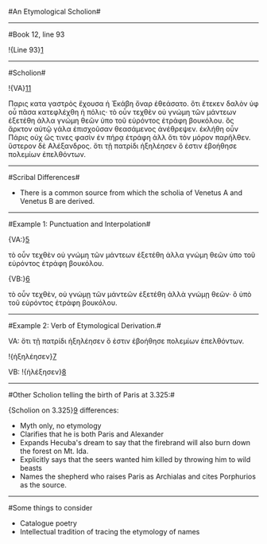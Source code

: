 #An Etymological Scholion#

---

#Book 12, line 93

!{Line 93}[1]

[1]: urn:cite:hmt:vaimg.VA156RN-0327@0.1532,0.5259,0.4765,0.0323


---
#Scholion#

!{VA}[11]

[11]:urn:cite:hmt:vaimg.VA156RN-0327@0.6156,0.5147,0.1642,0.163

Παρις κατα γαστρὸς ἔχουσα ἡ Ἐκάβη ὄναρ ἐθεάσατο. ὅτι ἔτεκεν δαλὸν ὑφ οὗ πᾶσα κατεφλέχθη ἡ πόλις· τὸ οὖν τεχθὲν οὐ γνώμη τῶν μάντεων ἐξετέθη ἀλλα γνώμη θεῶν ὑπο τοῦ εὑρόντος ἐτράφη βουκόλου. ὃς ἄρκτον αὐτῷ γάλα ἐπισχοῦσαν θεασάμενος ἀνέθρεψεν. ἐκλήθη οὖν Πάρις οὐχ ὥς τινες φασὶν ἐν πήρᾳ ἐτράφη ἀλλ ὅτι τὸν μόρον παρῆλθεν. ὕστερον δὲ Αλέξανδρος. ὅτι τῇ πατρίδι ἠξηλέησεν ὅ ἐστιν ἐβοήθησε πολεμίων ἐπελθόντων.


---

#Scribal Differences#

- There is a common source from which the scholia of Venetus A and Venetus B are derived.

---

#Example 1: Punctuation and Interpolation#

{VA:}[5]

τὸ οὖν τεχθὲν οὐ γνώμη τῶν μάντεων ἐξετέθη ἀλλα γνώμη θεῶν ὑπο τοῦ εὑρόντος ἐτράφη βουκόλου.

[5]: urn:cite:hmt:vaimg.VA156RN-0327@0.6206,0.544,0.1602,0.0556

{VB:}[6] 

τὸ οὗν τεχθὲν, οὐ γνώμῃ τῶν μάντεῶν ἐξετέθη ἀλλὰ γνώμῃ θεῶν· ὃ ὐπὸ τοῦ εὐρόντος ἐτράφη βουκόλου.

[6]:urn:cite:hmt:vbimg.VB161RN-0605@0.6096,0.3659,0.1942,0.0346

---

#Example 2: Verb of Etymological Derivation.#

VA: ὅτι τῇ πατρίδι ἠξηλέησεν ὅ ἐστιν ἐβοήθησε πολεμίων ἐπελθόντων.

!{ἠξηλέησεν}[7]

[7]:urn:cite:hmt:vaimg.VA156RN-0327@0.6577,0.6529,0.0511,0.0143

VB: !{ἠλέξησεν}[8]

[8]: urn:cite:hmt:vbimg.VB161RN-0605@0.7387,0.4298,0.045,0.015


---

#Other Scholion telling the birth of Paris at 3.325:#

[9]: urn:cite:hmt:vaimg.VA048RN-0049@0.1171,0.7724,0.6236,0.0872

{Scholion on 3.325}[9] differences:

- Myth only, no etymology
- Clarifies that he is both Paris and Alexander
- Expands Hecuba's dream to say that the firebrand will also burn down the forest on Mt. Ida.
- Explicitly says that the seers wanted him killed by throwing him to wild beasts
- Names the shepherd who raises Paris as Archialas and cites Porphurios as the source.

---

#Some things to consider

- Catalogue poetry
- Intellectual tradition of tracing the etymology of names


